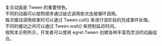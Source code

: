 <!-- 070-tween-comp EDN Egret示例库项目 --> 

复合动画是 Tween 的重要特色。   
不同的动画可以按照顺序通过链式调用依次连接循环调用。    
每次缓动调用结束时可以通过 Tween.call() 来进行该阶段的完成事件处理。    
不同的缓动之间可以通过 Tween.wait() 来控制延迟时间。   
按照本示例所示，开发者可以使用 egret.Tween 创建各种丰富而灵活的动画组合。   